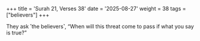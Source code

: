 +++
title = 'Surah 21, Verses 38'
date = '2025-08-27'
weight = 38
tags = ["believers"]
+++

They ask ˹the believers˺, “When will this threat come to pass if what you say is true?”